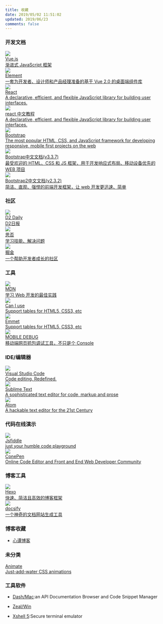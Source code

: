 ```yaml
---
title: 收藏
date: 2019/05/02 11:51:02
updated: 2019/06/23
comments: false
---
```



### 开发文档
<div class="collect">

  <!-- vue -->
  <div class="card">
    <a href="https://cn.vuejs.org/" target="_blank">
      <img src="/index/vue.png" />
      <div class="desc">
        <div class="name">Vue.js</div>
        <div class="info">渐进式 JavaScript 框架</div>
      </div>
    </a>
  </div>

  <!-- element -->
  <div class="card">
    <a href="https://element.eleme.cn" target="_blank">
      <img src="/index/element.ico" />
      <div class="desc">
        <div class="name">Element</div>
        <div class="info">一套为开发者、设计师和产品经理准备的基于 Vue 2.0 的桌面端组件库</div>
      </div>
    </a>
  </div>

  <!-- react -->
  <div class="card">
    <a href="https://reactjs.org/" target="_blank">
      <img src="/index/react.svg" />
      <div class="desc">
        <div class="name">React</div>
        <div class="info">A declarative, efficient, and flexible JavaScript library for building user interfaces.</div>
      </div>
    </a>
  </div>

  <!-- react中文教程 -->
  <div class="card">
    <a href="https://react.docschina.org/" target="_blank">
      <img src="/index/react.svg" />
      <div class="desc">
        <div class="name">react 中文教程</div>
        <div class="info">A declarative, efficient, and flexible JavaScript library for building user interfaces.</div>
      </div>
    </a>
  </div>

  <!-- Bootstrap -->
  <div class="card">
    <a href="https://getbootstrap.com/" target="_blank">
      <img src="/index/bootstrap.png" />
      <div class="desc">
        <div class="name">Bootstrap</div>
        <div class="info">The most popular HTML, CSS, and JavaScript framework for developing responsive, mobile first projects on the web</div>
      </div>
    </a>
  </div>

  <!-- Bootstrap中文文档(v3.3.7) -->
  <div class="card">
    <a href="https://v3.bootcss.com/" target="_blank">
      <img src="/index/bootstrap.png" />
      <div class="desc">
        <div class="name">Bootstrap中文文档(v3.3.7)</div>
        <div class="info">最受欢迎的 HTML、CSS 和 JS 框架，用于开发响应式布局、移动设备优先的 WEB 项目</div>
      </div>
    </a>
  </div>

  <!-- Bootstrap中文文档(v2.3.2) -->
  <div class="card">
    <a href="https://v2.bootcss.com/" target="_blank">
      <img src="/index/bootstrap.png" />
      <div class="desc">
        <div class="name">Bootstrap2中文文档(v2.3.2)</div>
        <div class="info">简洁、直观、强悍的前端开发框架，让 web 开发更迅速、简单</div>
      </div>
    </a>
  </div>

</div>


### 社区
<div class="collect">

  <!-- D2 Daily -->
  <div class="card">
    <a href="https://daily.fairyever.com/" target="_blank">
      <img src="/image/d2.png" />
      <div class="desc">
        <div class="name">D2 Daily</div>
        <div class="info">D2日报</div>
      </div>
    </a>
  </div>

  <!-- segmentfault -->
  <div class="card">
    <a href="https://segmentfault.com/" target="_blank">
      <img src="/image/segmentfault.png" />
      <div class="desc">
        <div class="name">思否</div>
        <div class="info">学习技能、解决问题</div>
      </div>
    </a>
  </div>

  <!-- 掘金 -->
  <div class="card">
    <a href="https://juejin.im/" target="_blank">
      <img src="/image/juejin.png" />
      <div class="desc">
        <div class="name">掘金</div>
        <div class="info">一个帮助开发者成长的社区</div>
      </div>
    </a>
  </div>

</div>

### 工具
<div class="collect">

  <!-- mdn -->
  <div class="card">
    <a href="https://developer.mozilla.org/zh-CN/docs/Learn" target="_blank">
      <img src="/index/mozilla.png" />
      <div class="desc">
        <div class="name">MDN</div>
        <div class="info">学习 Web 开发的最佳实践</div>
      </div>
    </a>
  </div>

  <!-- caniuse -->
  <div class="card">
    <a href="https://www.caniuse.com/" target="_blank">
      <img src="/index/caniuse.png" />
      <div class="desc">
        <div class="name">Can I use</div>
        <div class="info">Support tables for HTML5, CSS3, etc</div>
      </div>
    </a>
  </div>

  <!-- emmet -->
  <div class="card">
    <a href="https://docs.emmet.io/cheat-sheet/" target="_blank">
      <img src="/index/emmet.ico" />
      <div class="desc">
        <div class="name">Emmet</div>
        <div class="info">Support tables for HTML5, CSS3, etc</div>
      </div>
    </a>
  </div>

  <!-- MOBILE DEBUG -->
  <div class="card">
    <a href="https://www.mobiledebug.com/" target="_blank">
      <img src="/index/mobiledebug.png" />
      <div class="desc">
        <div class="name">MOBILE DEBUG</div>
        <div class="info">移动端网页抓包调试工具，不只是个 Console</div>
      </div>
    </a>
  </div>

</div>

### IDE/编辑器

<div class="collect">

  <!-- Visual Studio Code -->
  <div class="card">
    <a href="https://code.visualstudio.com/" target="_blank">
      <img src="/image/vscode.png" />
      <div class="desc">
        <div class="name">Visual Studio Code</div>
        <div class="info">Code editing. Redefined.</div>
      </div>
    </a>
  </div>

  <!-- Sublime Text -->
  <div class="card">
    <a href="https://www.sublimetext.com/" target="_blank">
      <img src="/image/sublimetext.ico" />
      <div class="desc">
        <div class="name">Sublime Text</div>
        <div class="info">A sophisticated text editor for code, markup and prose</div>
      </div>
    </a>
  </div>

  <!-- atom -->
  <div class="card">
    <a href="https://atom.io/" target="_blank">
      <img src="/image/atom.ico" />
      <div class="desc">
        <div class="name">Atom</div>
        <div class="info">A hackable text editor for the 21st Century</div>
      </div>
    </a>
  </div>

</div>

### 代码在线演示
<div class="collect">

  <!-- runjs -->
  <!-- <div class="card">
    <a href="https://gitee.com/oschina/RunJS" target="_blank">
      <img src="/image/logo/codepen.ico" />
      <div class="desc">
        <div class="name">runjs</div>
        <div class="info"></div>
      </div>
    </a>
  </div> -->

  <!-- jsfiddle -->
  <div class="card">
    <a href="https://jsfiddle.net/" target="_blank">
      <img src="/image/jsfiddle.png" />
      <div class="desc">
        <div class="name">Jsfiddle</div>
        <div class="info">just your humble code playground</div>
      </div>
    </a>
  </div>

  <!-- codepen -->
  <div class="card">
    <a href="https://codepen.io/" target="_blank">
      <img src="/image/codepen.ico" />
      <div class="desc">
        <div class="name">ConePen</div>
        <div class="info">Online Code Editor and Front and End Web Developer Community</div>
      </div>
    </a>
  </div>

</div>

### 博客工具
<div class="collect">

  <!-- Hexo -->
  <div class="card">
    <a href="https://hexo.io/zh-cn/" target="_blank">
      <img src="/image/hexo.png" />
      <div class="desc">
        <div class="name">Hexo</div>
        <div class="info">快速、简洁且高效的博客框架</div>
      </div>
    </a>
  </div>

  <!-- docsify -->
  <div class="card">
    <a href="https://docsify.js.org/#/" target="_blank">
      <img src="/image/docsify.ico" />
      <div class="desc">
        <div class="name">docsify</div>
        <div class="info">一个神奇的文档网站生成工具</div>
      </div>
    </a>
  </div>

</div>

### 博客收藏

* [心谭博客](https://xin-tan.com/)


### 未分类
<div class="collect">

 <!-- animate -->
  <div class="card">
    <a href="https://daneden.github.io/animate.css/" target="_blank">
      <img src="" />
      <div class="desc">
        <div class="name">Animate</div>
        <div class="info">Just-add-water CSS animations</div>
      </div>
    </a>
  </div>

</div>




### 工具软件

* [Dash/Mac](https://kapeli.com/dash):an API Documentation Browser and Code Snippet Manager
* [Zeal/Win](https://zealdocs.org/)

* [Xshell 5](https://www.netsarang.com/products/xsh_overview.html):Secure terminal emulator
